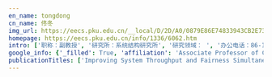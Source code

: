 ```yaml
---
en_name: tongdong
cn_name: 佟冬
img_url: https://eecs.pku.edu.cn/__local/D/2D/A0/0879E86E74833943CB2E732967E_9A3C38CC_BD6.vsb?e=.jpg
homepage: https://eecs.pku.edu.cn/info/1336/6062.htm
intro: ['职称：副教授', '研究所：系统结构研究所', '研究领域： ', '办公电话：86-10-62765828-802', '电子邮件：tongdong@pku.edu.cn', '个人主页： ']
google_info: {'_filled': True, 'affiliation': 'Associate Professor of Computer Science, Peking University', 'citedby': 370, 'citedby5y': 196, 'cites_per_year': {2004: 3, 2005: 5, 2006: 10, 2007: 10, 2008: 7, 2009: 5, 2010: 12, 2011: 13, 2012: 29, 2013: 28, 2014: 49, 2015: 55, 2016: 49, 2017: 43, 2018: 25, 2019: 22, 2020: 2}}
publicationTitles: ['Improving System Throughput and Fairness Simultaneously in Shared Memory CMP Systems via Dynamic Bank Partitioning', 'A regular parallel RSA processor', 'Optimal Bypass Monitor for High Performance Last-level Caches', 'SPIRE: improving dynamic binary translation through SPC-indexed indirect branch redirecting', 'Research Progress of UniCore CPUs and PKUnity SoCs', 'Clock domain crossing fault model and coverage metric for validation of SoC design', 'Page Policy Control with Memory Partitioning for DRAM Performance and Power Efficiency', 'Analysis and comparison of NAND flash specific file systems', 'A leakage power estimation method for standard cell based design', 'FEMU: A firmware-based emulation framework for SoC verification', 'TAP prediction: Reusing conditional branch predictor for indirect branches with target address pointers', 'Leakage power reduction for cmos combinational circuits', 'Energy-Efficient Branch Prediction with Compiler-Guided History Stack', 'CVP: an energy-efficient indirect branch prediction with compiler-guided value pattern', 'Energy efficient management scheme for heterogeneous secondary storage system in mobile computers', 'FPGA prototyping of an AMBA-based Windows-compatible SoC', 'An energy-efficient instruction scheduler design with two-level shelving and adaptive banking', 'An Energy-Efficient Branch Prediction Technique via Global-History Noise Reduction', 'CompilerAssisted Value Correlation for Indirect Branch Prediction', 'Efficient Implementation of the RSA Crypto Processor in Deep Submicron Technology', 'WHOLE: A low energy I-Cache with separate way history', 'Locality-aware bank partitioning for shared DRAM MPSoCs', 'An adaptive filtering mechanism for energy efficient data prefetching', 'Improving Inclusive Cache Performance with Two-level Eviction Priority', 'S/DC: A Storage and Energy Efficient Data Prefetcher', 'TERA: A FPGA-based trace-driven emulation framework for designing on-chip communication architectures', 'CASA: A new IFU architecture for power-efficient instruction cache and TLB designs', 'Non-interleaving architecture for hardware implementation of modular multiplication', 'A General Low-Cost Indirect Branch Prediction Using Target Address Pointers', 'VFCC: A verification framework of cache coherence using parallel simulation', 'A hybrid value correlation based indirect jump prediction', 'Swip prediction: Complexity-effective indirect-branch prediction using pointers', 'A Staged Memory Resource Management Method for CMP systems', 'MFAP: Fair Allocation between fully backlogged and non-fully backlogged applications', 'Pre-execution directed prefetching for in-order processors', 'CGA: combining cluster analysis with genetic algorithm for regression suite reduction of microprocessors', 'A PCI Virtualization Mechanism for AMBA Devices in Microsoft Windows [J]', 'Test Program Generation for Microprocessor Verification Using Local Modeling Strategy [J]', 'Slice analysis based Bayesian power model for sequential circuits', 'Reuse distance based cache leakage control', 'DangKiller: Eliminating Dangling Pointers Efficiently via Implicit Identifier', 'SMA: Eliminate Memory Spatial Errors via Saturation Memory Access', '一种通用的使用目标地址指针的低开销间接转移预测技术', 'SOLE: Speculative One-cycle Load Execution with scalability, high-performance and energy-efficiency', '基于活跃写指令窗口的可扩展访存长前递机制', 'Active Store Window: Enabling Far Store-Load Forwarding with Scalability and Complexity-Efficiency', 'Detect Peripheral Hardware Faults Using I/O-state-based Dynamic Value Invariants', 'Method for reducing the complexity of clock domain crossing design and its verification in system-on-chips', 'Track Down HW Function Faults Using Real SW Invariants', 'CASA: 面向低功耗指令缓存和指令变换旁视缓冲器设计的新型取指单元结构', '采用两级缓置和自适应多体技术的能耗有效的指令调度器设计', 'A new systolic architecture without global broadcast', 'A Comprehensive Study of Executing Ahead Mechanism for In-Order Microprocessors']
---
```

